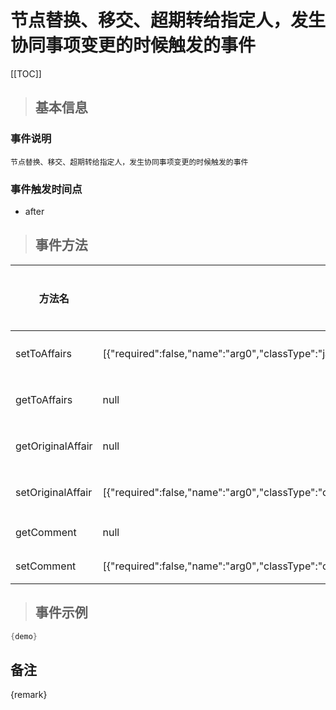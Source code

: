 # 节点替换、移交、超期转给指定人，发生协同事项变更的时候触发的事件

[[TOC]]

>## 基本信息

### 事件说明
```text
节点替换、移交、超期转给指定人，发生协同事项变更的时候触发的事件
```

### 事件触发时间点
- after

>## 事件方法

方法名 | 方法参数 | 方法返回值 | 版本 | 参数描述
 --- | --- | --- | --- | --- 
setToAffairs|[{"required":false,"name":"arg0","classType":"java.util.List"}]|void|设置到Affair
getToAffairs|null|java.util.List|获取到Affair
getOriginalAffair|null|com.seeyon.ctp.common.po.affair.CtpAffair|获取原始Affair
setOriginalAffair|[{"required":false,"name":"arg0","classType":"com.seeyon.ctp.common.po.affair.CtpAffair"}]|void|设置原始Affair
getComment|null|com.seeyon.ctp.common.content.comment.Comment|获取评论
setComment|[{"required":false,"name":"arg0","classType":"com.seeyon.ctp.common.content.comment.Comment"}]|void|设置评论


> ## 事件示例

```java
{demo}
```

## 备注
{remark}